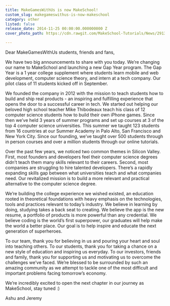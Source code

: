 ```yaml
---
title: MakeGamesWithUs is now MakeSchool!
custom_slug: makegameswithus-is-now-makeschool
category: other
listed: false
release_date: 2014-11-25 00:00:00.000000000 Z
cover_photo_path: https://cdn.rawgit.com/MakeSchool-Tutorials/News/2913570e803da24f0a4fa606bfc69e224474377e/70923cab-38a3-4c1c-a6c7-6308702b340e/cover_photo.jpeg

---
```

Dear MakeGamesWithUs students, friends and fans,

We have two big announcements to share with you today. We’re changing our name to MakeSchool and launching a new Gap Year program. The Gap Year is a 1 year college supplement where students learn mobile and web development, computer science theory, and intern at a tech company. Our pilot class of 11 students kicked off in September.

We founded the company in 2012 with the mission to teach students how to build and ship real products - an inspiring and fulfilling experience that opens the door to a successful career in tech. We started out helping our beloved high school teacher Mike Thibodeaux teach his class of 12 computer science students how to build their own iPhone games. Since then we’ve held 3 years of summer programs and set up courses at 3 of the top 4 computer science universities. This summer we taught 123 students from 16 countries at our Summer Academy in Palo Alto, San Francisco and New York City. Since our founding, we’ve taught over 500 students through in person courses and over a million students through our online tutorials.

Over the past few years, we noticed two common themes in Silicon Valley. First, most founders and developers feel their computer science degrees didn’t teach them many skills relevant to their careers. Second, most companies are struggling to hire talented developers. There’s a rapidly expanding skills gap between what universities teach and what companies need. Our revitalized mission is to build a more relevant and practical alternative to the computer science degree.

We’re building the college experience we wished existed, an education rooted in theoretical foundations with heavy emphasis on the technologies, tools and practices relevant to today’s industry. We believe in learning by doing, studying takes a back seat to creating. We believe the app is the new resume, a portfolio of products is more powerful than any credential. We believe coding is the world’s first superpower, our graduates will help make the world a better place. Our goal is to help inspire and educate the next generation of superheroes.

To our team, thank you for believing in us and pouring your heart and soul into teaching others. To our students, thank you for taking a chance on a new style of education and inspiring us everyday. To our investors, friends and family, thank you for supporting us and motivating us to overcome the challenges we’ve faced. We’re blessed to be surrounded by such an amazing community as we attempt to tackle one of the most difficult and important problems facing tomorrow’s economy.

We’re incredibly excited to open the next chapter in our journey as MakeSchool, stay tuned :)

Ashu and Jeremy